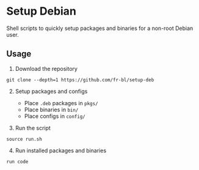 # Setup Debian

Shell scripts to quickly setup packages and binaries for a non-root Debian user.

## Usage

1. Download the repository

```console
git clone --depth=1 https://github.com/fr-bl/setup-deb
```

2. Setup packages and configs

   - Place `.deb` packages in `pkgs/`
   - Place binaries in `bin/`
   - Place configs in `config/`

3. Run the script

```console
source run.sh
```

4. Run installed packages and binaries

```console
run code
```

